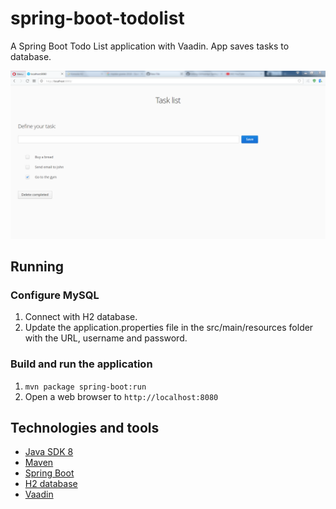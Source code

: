 # spring-boot-todolist

A Spring Boot Todo List application with Vaadin. App saves tasks to database.

![](https://github.com/AgataDziubala/spring-boot-todolist/blob/master/screenshot.PNG)
## Running

### Configure MySQL

1. Connect with H2 database.
2. Update the application.properties file in the src/main/resources folder with the URL, username and password. 

### Build and run the application

1. `mvn package spring-boot:run`
2. Open a web browser to `http://localhost:8080`


## Technologies and tools
* [Java SDK 8](http://www.oracle.com/technetwork/java/javase/downloads/jdk8-downloads-2133151.html)
* [Maven](https://maven.apache.org/)
* [Spring Boot](https://spring.io/projects/spring-boot)
* [H2 database](http://www.h2database.com)
* [Vaadin](https://vaadin.com/)

